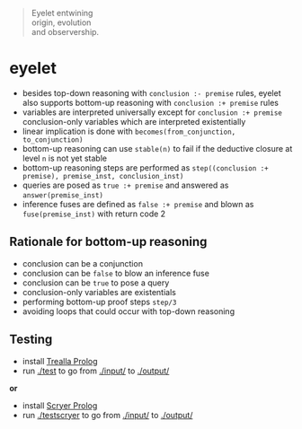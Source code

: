 > Eyelet entwining  
> origin, evolution  
> and observership.  

# eyelet

- besides top-down reasoning with `conclusion :- premise` rules, eyelet also supports bottom-up reasoning with `conclusion :+ premise` rules
- variables are interpreted universally except for `conclusion :+ premise` conclusion-only variables which are interpreted existentially
- linear implication is done with `becomes(from_conjunction, to_conjunction)`
- bottom-up reasoning can use `stable(n)` to fail if the deductive closure at level `n` is not yet stable
- bottom-up reasoning steps are performed as `step((conclusion :+ premise), premise_inst, conclusion_inst)`
- queries are posed as `true :+ premise` and answered as `answer(premise_inst)`
- inference fuses are defined as `false :+ premise` and blown as `fuse(premise_inst)` with return code 2

## Rationale for bottom-up reasoning

- conclusion can be a conjunction
- conclusion can be `false` to blow an inference fuse
- conclusion can be `true` to pose a query
- conclusion-only variables are existentials
- performing bottom-up proof steps `step/3`
- avoiding loops that could occur with top-down reasoning

## Testing

- install [Trealla Prolog](https://github.com/trealla-prolog/trealla?tab=readme-ov-file#building)
- run [./test](./test) to go from [./input/](./input/) to [./output/](./output/)

__or__

- install [Scryer Prolog](https://github.com/mthom/scryer-prolog?tab=readme-ov-file#installing-scryer-prolog)
- run [./testscryer](./testscryer) to go from [./input/](./input/) to [./output/](./output/)
